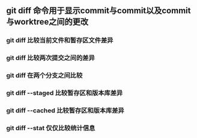 ##  git diff 命令用于显示commit与commit以及commit与worktree之间的更改
### git diff <file>  比较当前文件和暂存区文件差异
### git diff <id1><id2> 比较两次提交之间的差异
### git diff <branch1> <branch2>  在两个分支之间比较
### git diff --staged 比较暂存区和版本库差异
### git diff --cached 比较暂存区和版本库差异
### git diff --stat 仅仅比较统计信息